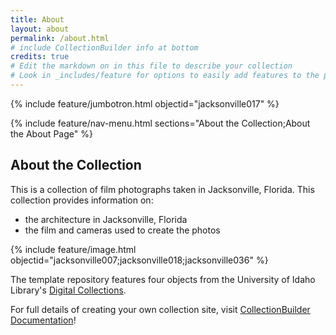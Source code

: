 ```yaml
---
title: About
layout: about
permalink: /about.html
# include CollectionBuilder info at bottom
credits: true
# Edit the markdown on in this file to describe your collection
# Look in _includes/feature for options to easily add features to the page
---
```


{% include feature/jumbotron.html objectid="jacksonville017" %}

{% include feature/nav-menu.html sections="About the Collection;About the About Page" %}

## About the Collection

This is a collection of film photographs taken in Jacksonville, Florida. This collection provides information on:

- the architecture in Jacksonville, Florida
- the film and cameras used to create the photos

{% include feature/image.html objectid="jacksonville007;jacksonville018;jacksonville036" %}

The template repository features four objects from the University of Idaho Library's [Digital Collections](https://www.lib.uidaho.edu/digital). 

For full details of creating your own collection site, visit [CollectionBuilder Documentation](https://collectionbuilder.github.io/cb-docs/)!



